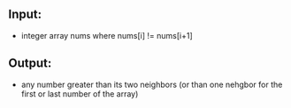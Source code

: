 ## Input:
* integer array nums where nums[i] != nums[i+1]
## Output:
* any number greater than its two neighbors (or than one nehgbor for the first or last number of the array)